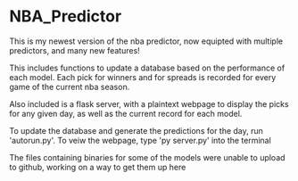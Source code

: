 ﻿# NBA_Predictor
This is my newest version of the nba predictor, now equipted with multiple predictors, and many new features!

This includes functions to update a database based on the performance of each model. Each pick for winners and for spreads is recorded for every game of the current nba season.

Also included is a flask server, with a plaintext webpage to display the picks for any given day, as well as the current record for each model.

To update the database and generate the predictions for the day, run 'autorun.py'. To veiw the webpage, type 'py server.py' into the terminal

The files containing binaries for some of the models were unable to upload to github, working on a way to get them up here
